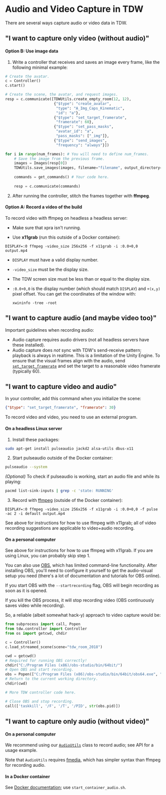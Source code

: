 # Audio and Video Capture in TDW

There are several ways capture audio or video data in TDW.

## "I want to capture only video (without audio)"

#### Option B: Use image data

1. Write a controller that receives and saves an image every frame, like the following minimal example:

```python
# Create the avatar.
c = Controller()
c.start()

# Create the scene, the avatar, and request images.
resp = c.communicate([TDWUtils.create_empty_room(12, 12),
                      {"$type": "create_avatar",
                       "type": "A_Img_Caps_Kinematic",
                       "id": "a"},
                      {"$type": "set_target_framerate",
                       "framerate": 60},
                      {"$type": "set_pass_masks",
                       "avatar_id": "a",
                       "pass_masks": ["_img"]},
                      {"$type": "send_images",
                       "frequency": "always"}])

for i in range(num_frames): # You will need to define num_frames.
    # Save the image from the previous frame.
    images = Images(resp[0])
    TDWUtils.save_images(images, filename="filename", output_directory="path/to/output/directory")
    
    commands = get_commands() # Your code here.
    
    resp = c.communicate(commands)
```

2. After running the controller, stitch the frames together with **ffmpeg**.

#### Option A: Record a video of the build

To record video with ffmpeg on headless a headless server:

- Make sure that xpra isn't running.

- Use **x11grab** (run this outside of a Docker container):

```
DISPLAY=:0 ffmpeg -video_size 256x256 -f x11grab -i :0.0+0,0 output.mp4
```

- `DISPLAY` must have a valid display number.

- `-video_size` must be the display size.

- The TDW screen size must be less than or equal to the display size.

- `:0.0+0,0` is the display number (which should match `DISPLAY`) and `+(x,y)` pixel offset. You can get the coordinates of the window with:

  ```
  xwininfo -tree -root
  ```

## "I want to capture audio (and maybe video too)"

Important guidelines when recording audio:

- Audio capture requires audio drivers (not all headless servers have these installed).
- Audio capture does _not_ sync with TDW's send-receive pattern; playback is always in realtime. This is a limitation of the Unity Engine. To ensure that the visual frames align with the audio, send [`set_target_framerate`](../api/command_api.md#set_target_framerate) and set the target to a reasonable video framerate (typically 60).

## "I want to capture video and audio"

In your controller, add this command when you initialize the scene:

```json
{"$type": "set_target_framerate", "framerate": 30}
```

To record video and video, you need to use an external program.

#### On a headless Linux server

1. Install these packages: 

```bash
sudo apt-get install pulseaudio jackd2 alsa-utils dbus-x11
```

2. Start pulseaudio outside of the Docker container:

```bash
pulseaudio --system
```

*(Optional)* To check if pulseaudio is working, start an audio file and while its playing:

```bash
pacmd list-sink-inputs | grep -c 'state: RUNNING'
```

3. Record with [ffmpeg](https://trac.ffmpeg.org/wiki/Capture/Desktop) (outside of the Docker container):

```
DISPLAY=:0 ffmpeg -video_size 256x256 -f x11grab -i :0.0+0,0 -f pulse -ac 2 -i default output.mp4
```

See above for instructions for how to use ffmpeg with x11grab; all of video recording suggestions are applicable to video+audio recording.

#### On a personal computer

See above for instructions for how to use ffmpeg with x11grab. If you are using Linux, you can probably skip step 1.

You can also use [OBS](https://obsproject.com), which has limited command-line functionality. After installing OBS, you'll need to configure it yourself to get the audio-visual setup you need (there's a lot of documentation and tutorials for OBS online).

If you start OBS with the `--startrecording` flag, OBS will begin recording as soon as it is opened.

If you kill the OBS process, it will stop recording video (OBS continuously saves video while recording).

So, a reliable (albeit somewhat hack-y) approach to video capture would be:

```python
from subprocess import call, Popen
from tdw.controller import Controller
from os import getcwd, chdir

c = Controller()
c.load_streamed_scene(scene="tdw_room_2018")

cwd = getcwd()
# Required for running OBS correctly!
chdir("C:/Program Files (x86)/obs-studio/bin/64bit/")
# Open OBS and start recording.
obs = Popen(["C:/Program Files (x86)/obs-studio/bin/64bit/obs64.exe", "--startrecording"])
# Return to the current working directory.
chdir(cwd)

# More TDW controller code here.

# Close OBS and stop recording.
call(['taskkill', '/F', '/T', '/PID', str(obs.pid)])
```

## "I want to capture only audio (without video)"

#### On a personal computer

We recommend using our [`AudioUtils`](../python/tdw_utils.md#AudioUtils) class to record audio; see API for a usage example.

Note that `AudioUtils` requires [fmedia](https://stsaz.github.io/fmedia/), which has simpler syntax than ffmpeg for recording audio.

#### In a Docker container

See [Docker documentation](../Docker.md); use `start_container_audio.sh`.

